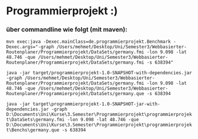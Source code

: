 # Programmierprojekt :)

### über commandline wie folgt (mit maven):
`mvn exec:java -Dexec.mainClass=de.programmierprojekt.Benchmark -Dexec.args="-graph /Users/mehmet/Desktop/Uni/Semester3/Webbasierter-Routenplaner/Programmierprojekt/DataSets/germany.fmi -lon 9.098 -lat 48.746 -que /Users/mehmet/Desktop/Uni/Semester3/Webbasierter-Routenplaner/Programmierprojekt/DataSets/germany.fmi -s 638394"`

`java -jar target/programmierprojekt-1.0-SNAPSHOT-with-dependencies.jar -graph /Users/mehmet/Desktop/Uni/Semester3/Webbasierter-Routenplaner/Programmierprojekt/DataSets/germany.fmi -lon 9.098 -lat 48.746 -que /Users/mehmet/Desktop/Uni/Semester3/Webbasierter-Routenplaner/Programmierprojekt/DataSets/germany.que -s 638394`

`java -jar target\programmierprojekt-1.0-SNAPSHOT-jar-with-dependencies.jar -graph D:\Documents\Uni\Kurse\3.Semester\Programmierprojekt\programmierprojekt\DataSets\germany.fmi -lon 9.098 -lat 48.746 -que D:\Documents\Uni\Kurse\3.Semester\Programmierprojekt\programmierprojekt\Benchs\germany.que -s 638394`
